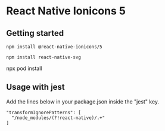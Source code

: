 # React Native Ionicons 5
## Getting started
`npm install @react-native-ionicons/5`

`npm install react-native-svg`

npx pod install

## Usage with jest
Add the lines below in your package.json inside the "jest" key.

```
"transformIgnorePatterns": [
  "/node_modules/(?!react-native)/.+"
]
```